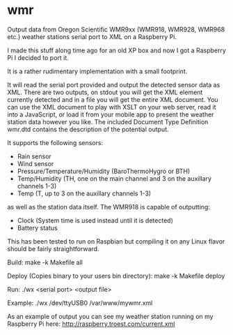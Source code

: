 wmr
===

Output data from Oregon Scientific WMR9xx (WMR918, WMR928, WMR968 etc.) weather stations serial port to XML on a Raspberry Pi.

I made this stuff along time ago for an old XP box and now I got a Raspberry Pi I decided to port it.

It is a rather rudimentary implementation with a small footprint.

It will read the serial port provided and output the detected sensor data as XML. There are two outputs, on stdout you will get the XML element currently detected and in a file you will get the entire XML document.
You can use the XML document to play with XSLT on your web server, read it into a JavaScript, or load it from your mobile app to present the weather station data however you like.
The included Document Type Definition wmr.dtd contains the description of the potential output.

It supports the following sensors:
- Rain sensor
- Wind sensor
- Pressure/Temperature/Humidity (BaroThermoHygro or BTH)
- Temp/Humidity (TH, one on the main channel and 3 on the auxillary channels 1-3)
- Temp (T, up to 3 on the auxillary channels 1-3)

as well as the station data itself. The WMR918 is capable of outputting:
- Clock (System time is used instead until it is detected)
- Battery status


This has been tested to run on Raspbian but compiling it on any Linux flavor should be fairly straightforward.

Build:
  make -k Makefile all
  
Deploy (Copies binary to your users bin directory):
  make -k Makefile deploy
  
Run:
  ./wx &lt;serial port&gt;  &lt;output file&gt;
  
Example:
    ./wx /dev/ttyUSB0 /var/www/mywmr.xml

As an example of output you can see my weather station running on my Raspberry Pi here: http://raspberry.troest.com/current.xml
  
